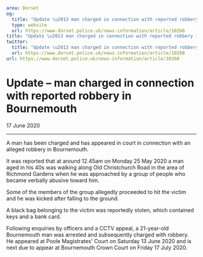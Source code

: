 ```yaml
area: Dorset
og:
  title: "Update \u2013 man charged in connection with reported robbery in Bournemouth"
  type: website
  url: https://www.dorset.police.uk/news-information/article/10260
title: "Update \u2013 man charged in connection with reported robbery in Bournemouth |"
twitter:
  title: "Update \u2013 man charged in connection with reported robbery in Bournemouth"
  url: https://www.dorset.police.uk/news-information/article/10260
url: https://www.dorset.police.uk/news-information/article/10260
```

# Update – man charged in connection with reported robbery in Bournemouth

17 June 2020

* * *

A man has been charged and has appeared in court in connection with an alleged robbery in Bournemouth.

It was reported that at around 12.45am on Monday 25 May 2020 a man aged in his 40s was walking along Old Christchurch Road in the area of Richmond Gardens when he was approached by a group of people who became verbally abusive toward him.

Some of the members of the group allegedly proceeded to hit the victim and he was kicked after falling to the ground.

A black bag belonging to the victim was reportedly stolen, which contained keys and a bank card.

Following enquiries by officers and a CCTV appeal, a 21-year-old Bournemouth man was arrested and subsequently charged with robbery. He appeared at Poole Magistrates' Court on Saturday 13 June 2020 and is next due to appear at Bournemouth Crown Court on Friday 17 July 2020.

